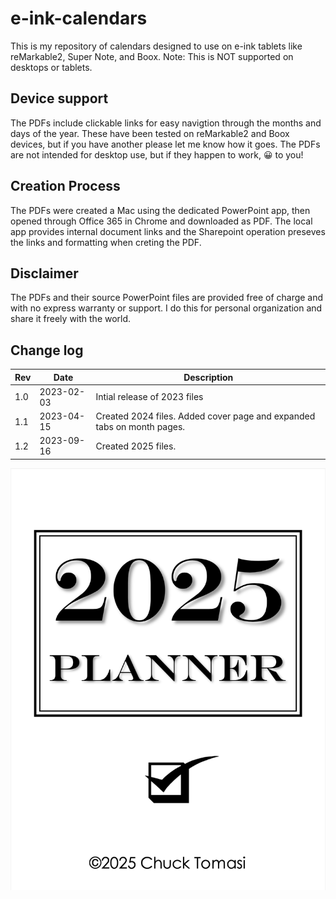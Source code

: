 # e-ink-calendars

This is my repository of calendars designed to use on e-ink tablets like reMarkable2, Super Note, and Boox. Note: This is NOT supported on desktops or tablets.

## Device support

The PDFs include clickable links for easy navigtion through the months and days of the year. These have been tested on reMarkable2 and Boox devices, but if you have another please let me know how it goes. The PDFs are not intended for desktop use, but if they happen to work, 😀 to you!

## Creation Process

The PDFs were created a Mac using the dedicated PowerPoint app, then opened through Office 365 in Chrome and downloaded as PDF. The local app provides internal document links and the Sharepoint operation preseves the links and formatting when creting the PDF.

## Disclaimer

The PDFs and their source PowerPoint files are provided free of charge and with no express warranty or support. I do this for personal organization and share it freely with the world.

## Change log

| Rev | Date | Description |
|-|-|-|
|1.0|2023-02-03|Intial release of 2023 files|
|1.1|2023-04-15|Created 2024 files. Added cover page and expanded tabs on month pages.|
|1.2|2023-09-16|Created 2025 files.|

![](images/2023-09-16-20-46-10.png)
